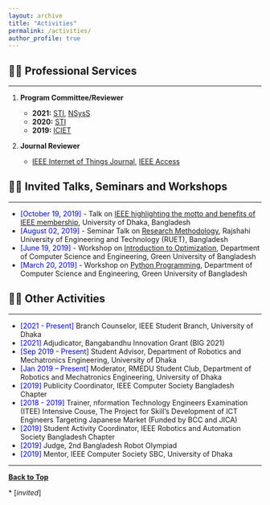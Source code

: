 ```yaml
---
layout: archive
title: "Activities"
permalink: /activities/
author_profile: true
---
```


## 👨‍💻 Professional Services
-------------------------

1. **Program Committee/Reviewer**
	- **2021:** [STI](http://fse.green.edu.bd/sti-2021/), [NSysS](https://cse.buet.ac.bd/nsyss2021/) 
	- **2020:** [STI](http://fse.green.edu.bd/sti-2021/)
	- **2019:** [ICIET](http://www.enggtech.du.ac.bd/iciet-2019/)
	
2. **Journal Reviewer**
	- [IEEE Internet of Things Journal](https://ieee-iotj.org/), [IEEE Access](https://ieeeaccess.ieee.org/)

## 👨‍🏫 Invited Talks, Seminars and Workshops
----------------
- <span style="color:Blue"> [October 19, 2019] </span> - Talk on [IEEE highlighting the motto and benefits of IEEE membership](#), University of Dhaka, Bangladesh
- <span style="color:Blue"> [August 02, 2019] </span> - Seminar Talk on [Research Methodology](#), Rajshahi University of Engineering and Technology (RUET), Bangladesh
- <span style="color:Blue"> [June 19, 2019] </span> - Workshop on [Introduction to Optimization](#), Department of Computer Science and Engineering, Green University of Bangladesh 
- <span style="color:Blue"> [March 20, 2019] </span> - Workshop on [Python Programming](#), Department of Computer Science and Engineering, Green University of Bangladesh 

## 👨‍⚖️ Other Activities
------------------------
- <span style="color:Blue"> [2021 - Present] </span> Branch Counselor, IEEE Student Branch, University of Dhaka
- <span style="color:Blue"> [2021] </span> Adjudicator, Bangabandhu Innovation Grant (BIG 2021)
- <span style="color:Blue"> [Sep 2019 - Present] </span> Student Advisor, Department of Robotics and Mechatronics Engineering, University of Dhaka	
- <span style="color:Blue"> [Jan 2019 – Present] </span> Moderator, RMEDU Student Club, Department of Robotics and Mechatronics Engineering, University of Dhaka 
- <span style="color:Blue"> [2019] </span> Publicity Coordinator, IEEE Computer Society Bangladesh Chapter
- <span style="color:Blue"> [2018 - 2019] </span> Trainer, nformation Technology Engineers Examination (ITEE) Intensive Couse, The Project for Skill’s Development of ICT Engineers Targeting Japanese Market (Funded by BCC and JICA) 
- <span style="color:Blue"> [2019] </span> Student Activity Coordinator, IEEE Robotics and Automation Society Bangladesh Chapter 
- <span style="color:Blue"> [2019] </span> Judge, 2nd Bangladesh Robot Olympiad
- <span style="color:Blue"> [2019] </span> Mentor, IEEE Computer Society SBC, University of Dhaka
	
----------------------

[**Back to Top**](#)

\* [*invited*]

